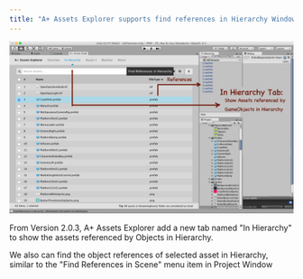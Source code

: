 ```yaml
---
title: "A+ Assets Explorer supports find references in Hierarchy Window from version 2.0.3"
---
```


![hierarchy](/assets/images/Find-In-Hierarchy.png)

From Version 2.0.3, A+ Assets Explorer add a new tab named "In Hierarchy" to show the assets referenced by Objects in Hierarchy. 

We also can find the object references of selected asset in Hierarchy, similar to the "Find References in Scene" menu item in Project Window 